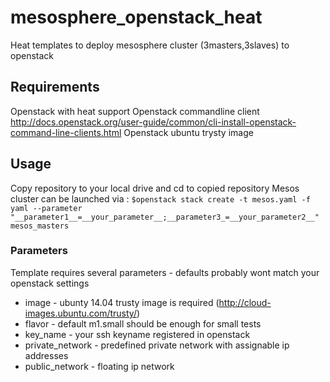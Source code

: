 # mesosphere_openstack_heat
Heat templates to deploy mesosphere cluster (3masters,3slaves) to openstack

## Requirements
Openstack with heat support
Openstack commandline client http://docs.openstack.org/user-guide/common/cli-install-openstack-command-line-clients.html
Openstack ubuntu trysty image

## Usage
Copy repository to your local drive and cd to copied repository
Mesos cluster can be launched via :
`$openstack stack create -t mesos.yaml -f yaml --parameter "__parameter1__=__your_parameter__;__parameter3_=__your_parameter2__" mesos_masters`

### Parameters 
Template requires several parameters - defaults probably wont match your openstack settings
* image - ubunty 14.04 trusty image is required (http://cloud-images.ubuntu.com/trusty/)
* flavor - default m1.small should be enough for small tests
* key_name - your ssh keyname registered in openstack
* private_network - predefined private network with assignable ip addresses
* public_network - floating ip network

